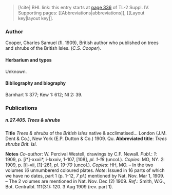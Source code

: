 > [!cite] BHL link: this entry starts at [page 336](https://www.biodiversitylibrary.org/item/103860#page/346/mode/1up) of TL-2 Suppl. IV.
> Supporting pages: [[Abbreviations|abbreviations]], [[Layout key|layout key]].

### Author

Cooper, Charles Samuel (fl. 1909), British author who published on trees and shrubs of the British Isles. (*C.S. Cooper*).

#### Herbarium and types

Unknown.

#### Bibliography and biography

Barnhart 1: 377; Kew 1: 612; NI 2: 39.

### Publications

##### n.27.405. Trees & shrubs

**Title**
*Trees & shrubs* of the *British Isles* native & acclimatised... London (J.M. Dent & Co.), New York (E.P. Dutton & Co.) 1909. Qu.
**Abbreviated title**: *Trees shrubs Brit. Isl.*

**Notes**
*Co-author*: W. Percival Westell, drawings by C.F. Newall.
*Publ*.: *1*: 1909, p. \[i\*\]-xxxii\*, i-lxxxiv, 1-107, \[108\], *pl. 1-18* (uncol.). *Copies*: MO, NY.
*2*: 1909, p. \[i\]-vii, \[1\]-261, *pl. 19-70* (uncol.). *Copies*: HH, MO. – In the two volumes *16* unnumbererd coloured plates.
*Note*: Issued in 16 parts of which we have no dates, part 1 (p. 1-12, *7 pl.*) mentioned by Nat. Nov. Mar 1, 1909. – The 2 volumes are mentioned in Nat. Nov. Dec (2) 1909.
*Ref*.: Smith, W.G., Bot. Centralbl. 111(31): 120. 3 Aug 1909 (rev. part 1).

